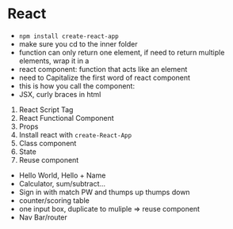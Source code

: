 # React

* `npm install create-react-app`
* make sure you cd to the inner folder
* function can only return one element, if need to return multiple elements, wrap it in a <div></div>
* react component: function that acts like an element
* need to Capitalize the first word of react component
* this is how you call the component: <ComponentName />
* JSX, curly braces in html

1. React Script Tag
2. React Functional Component
3. Props
4. Install react with `create-React-App`
5. Class component
6. State
7. Reuse component

* Hello World, Hello + Name
* Calculator, sum/subtract...
* Sign in with match PW and thumps up thumps down
* counter/scoring table
* one input box, duplicate to muliple => reuse component
* Nav Bar/router
